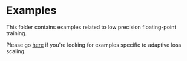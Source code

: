 # Examples

This folder contains examples related to low precision floating-point training.

Please go [here](adaptive_loss_scaling) if you're looking for examples specific to adaptive loss scaling.

